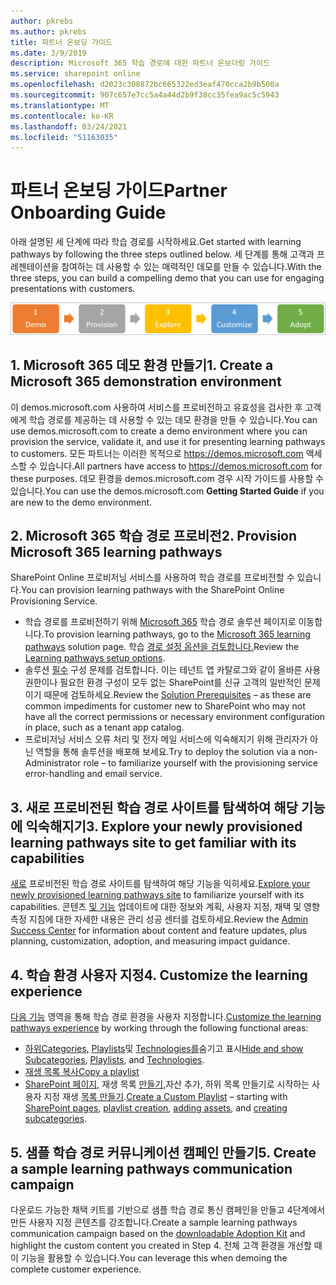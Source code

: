 ```yaml
---
author: pkrebs
ms.author: pkrebs
title: 파트너 온보딩 가이드
ms.date: 3/9/2019
description: Microsoft 365 학습 경로에 대한 파트너 온보더링 가이드
ms.service: sharepoint online
ms.openlocfilehash: d2023c308872bc665322ed3eaf470cca2b9b500a
ms.sourcegitcommit: 907c657e7cc5a4a44d2b9f38cc35fea9ac5c5943
ms.translationtype: MT
ms.contentlocale: ko-KR
ms.lasthandoff: 03/24/2021
ms.locfileid: "51163035"
---
```

# <a name="partner-onboarding-guide"></a><span data-ttu-id="58236-103">파트너 온보딩 가이드</span><span class="sxs-lookup"><span data-stu-id="58236-103">Partner Onboarding Guide</span></span>
<span data-ttu-id="58236-104">아래 설명된 세 단계에 따라 학습 경로를 시작하세요.</span><span class="sxs-lookup"><span data-stu-id="58236-104">Get started with learning pathways by following the three steps outlined below.</span></span> <span data-ttu-id="58236-105">세 단계를 통해 고객과 프레젠테이션을 참여하는 데 사용할 수 있는 매력적인 데모를 만들 수 있습니다.</span><span class="sxs-lookup"><span data-stu-id="58236-105">With the three steps, you can build a compelling demo that you can use for engaging presentations with customers.</span></span> 

![cg-partner-getfam.png](media/cg-partner-getfam.png)

## <a name="1-create-a-microsoft-365-demonstration-environment"></a><span data-ttu-id="58236-107">1. Microsoft 365 데모 환경 만들기</span><span class="sxs-lookup"><span data-stu-id="58236-107">1. Create a Microsoft 365 demonstration environment</span></span>
<span data-ttu-id="58236-108">이 demos.microsoft.com 사용하여 서비스를 프로비전하고 유효성을 검사한 후 고객에게 학습 경로를 제공하는 데 사용할 수 있는 데모 환경을 만들 수 있습니다.</span><span class="sxs-lookup"><span data-stu-id="58236-108">You can use demos.microsoft.com to create a demo environment where you can provision the service, validate it, and use it for presenting learning pathways to customers.</span></span> <span data-ttu-id="58236-109">모든 파트너는 이러한 목적으로 https://demos.microsoft.com 액세스할 수 있습니다.</span><span class="sxs-lookup"><span data-stu-id="58236-109">All partners have access to https://demos.microsoft.com for these purposes.</span></span> <span data-ttu-id="58236-110">데모 환경을 demos.microsoft.com 경우  시작 가이드를 사용할 수 있습니다.</span><span class="sxs-lookup"><span data-stu-id="58236-110">You can use the demos.microsoft.com **Getting Started Guide** if you are new to the demo environment.</span></span>

## <a name="2-provision-microsoft-365-learning-pathways"></a><span data-ttu-id="58236-111">2. Microsoft 365 학습 경로 프로비전</span><span class="sxs-lookup"><span data-stu-id="58236-111">2. Provision Microsoft 365 learning pathways</span></span>
<span data-ttu-id="58236-112">SharePoint Online 프로비저닝 서비스를 사용하여 학습 경로를 프로비전할 수 있습니다.</span><span class="sxs-lookup"><span data-stu-id="58236-112">You can provision learning pathways with the SharePoint Online Provisioning Service.</span></span>
- <span data-ttu-id="58236-113">학습 경로를 프로비전하기 위해 [Microsoft 365](https://provisioning.sharepointpnp.com/details/3df8bd55-b872-4c9d-88e3-6b2f05344239) 학습 경로 솔루션 페이지로 이동합니다.</span><span class="sxs-lookup"><span data-stu-id="58236-113">To provision learning pathways, go to the [Microsoft 365 learning pathways](https://provisioning.sharepointpnp.com/details/3df8bd55-b872-4c9d-88e3-6b2f05344239) solution page.</span></span> <span data-ttu-id="58236-114">학습 [경로 설정 옵션을 검토합니다.](./custom_setupoptions.md)</span><span class="sxs-lookup"><span data-stu-id="58236-114">Review the [Learning pathways setup options](./custom_setupoptions.md).</span></span> 
- <span data-ttu-id="58236-115">솔루션 [필수](./custom_provision.md) 구성 문제를 검토합니다. 이는 테넌트 앱 카탈로그와 같이 올바른 사용 권한이나 필요한 환경 구성이 모두 없는 SharePoint를 신규 고객의 일반적인 문제이기 때문에 검토하세요.</span><span class="sxs-lookup"><span data-stu-id="58236-115">Review the [Solution Prerequisites](./custom_provision.md) – as these are common impediments for customer new to SharePoint who may not have all the correct permissions or necessary environment configuration in place, such as a tenant app catalog.</span></span>
- <span data-ttu-id="58236-116">프로비저닝 서비스 오류 처리 및 전자 메일 서비스에 익숙해지기 위해 관리자가 아닌 역할을 통해 솔루션을 배포해 보세요.</span><span class="sxs-lookup"><span data-stu-id="58236-116">Try to deploy the solution via a non-Administrator role – to familiarize yourself with the provisioning service error-handling and email service.</span></span>

## <a name="3-explore-your-newly-provisioned-learning-pathways-site-to-get-familiar-with-its-capabilities"></a><span data-ttu-id="58236-117">3. 새로 프로비전된 학습 경로 사이트를 탐색하여 해당 기능에 익숙해지기</span><span class="sxs-lookup"><span data-stu-id="58236-117">3. Explore your newly provisioned learning pathways site to get familiar with its capabilities</span></span>
<span data-ttu-id="58236-118">[새로](./custom_exploresite.md) 프로비전된 학습 경로 사이트를 탐색하여 해당 기능을 익히세요.</span><span class="sxs-lookup"><span data-stu-id="58236-118">[Explore your newly provisioned learning pathways site](./custom_exploresite.md) to familiarize yourself with its capabilities.</span></span> <span data-ttu-id="58236-119">콘텐츠 [및 기능](./custom_successcenter.md) 업데이트에 대한 정보와 계획, 사용자 지정, 채택 및 영향 측정 지침에 대한 자세한 내용은 관리 성공 센터를 검토하세요.</span><span class="sxs-lookup"><span data-stu-id="58236-119">Review the [Admin Success Center](./custom_successcenter.md) for information about content and feature updates, plus planning, customization, adoption, and measuring impact guidance.</span></span>

## <a name="4-customize-the-learning-experience"></a><span data-ttu-id="58236-120">4. 학습 환경 사용자 지정</span><span class="sxs-lookup"><span data-stu-id="58236-120">4. Customize the learning experience</span></span>
<span data-ttu-id="58236-121">[다음 기능](./custom_overview.md) 영역을 통해 학습 경로 환경을 사용자 지정합니다.</span><span class="sxs-lookup"><span data-stu-id="58236-121">[Customize the learning pathways experience](./custom_overview.md) by working through the following functional areas:</span></span>
- <span data-ttu-id="58236-122">[하위Categories,](./custom_hideshowsub.md) [Playlists](./custom_hideshowplaylists.md)및 [Technologies를](./custom_hideshowtech.md)숨기고 표시</span><span class="sxs-lookup"><span data-stu-id="58236-122">[Hide and show Subcategories](./custom_hideshowsub.md), [Playlists](./custom_hideshowplaylists.md), and [Technologies](./custom_hideshowtech.md).</span></span>
- [<span data-ttu-id="58236-123">재생 목록 복사</span><span class="sxs-lookup"><span data-stu-id="58236-123">Copy a playlist</span></span>](./custom_copyplaylist.md)
- <span data-ttu-id="58236-124">[SharePoint 페이지,](./custom_createnewplaylist.md) 재생 목록 [](./custom_createnewpage.md) [만들기,](./custom_createnewplaylist.md)자산 추가, [](./custom_addassets.md)하위 목록 만들기로 시작하는 사용자 지정 재생 [목록 만들기](./custom_createnewcat.md).</span><span class="sxs-lookup"><span data-stu-id="58236-124">[Create a Custom Playlist](./custom_createnewplaylist.md) – starting with [SharePoint pages](./custom_createnewpage.md), [playlist creation](./custom_createnewplaylist.md), [adding assets](./custom_addassets.md), and [creating subcategories](./custom_createnewcat.md).</span></span>

## <a name="5-create-a-sample-learning-pathways-communication-campaign"></a><span data-ttu-id="58236-125">5. 샘플 학습 경로 커뮤니케이션 캠페인 만들기</span><span class="sxs-lookup"><span data-stu-id="58236-125">5. Create a sample learning pathways communication campaign</span></span>
<span data-ttu-id="58236-126">다운로드 가능한 채택 키트를 기반으로 샘플 [](https://teamworktools.azurewebsites.net/m365lp/m365lpadoptionkit.zip) 학습 경로 통신 캠페인을 만들고 4단계에서 만든 사용자 지정 콘텐츠를 강조합니다.</span><span class="sxs-lookup"><span data-stu-id="58236-126">Create a sample learning pathways communication campaign based on the [downloadable Adoption Kit](https://teamworktools.azurewebsites.net/m365lp/m365lpadoptionkit.zip) and highlight the custom content you created in Step 4.</span></span> <span data-ttu-id="58236-127">전체 고객 환경을 개선할 때 이 기능을 활용할 수 있습니다.</span><span class="sxs-lookup"><span data-stu-id="58236-127">You can leverage this when demoing the complete customer experience.</span></span>